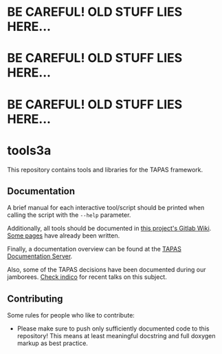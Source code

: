 # BE CAREFUL! OLD STUFF LIES HERE...
# BE CAREFUL! OLD STUFF LIES HERE...
# BE CAREFUL! OLD STUFF LIES HERE...
# tools3a
This repository contains tools and libraries for the TAPAS framework.

## Documentation
A brief manual for each interactive tool/script should be printed when calling the script with the `--help` parameter.

Additionally, all tools should be documented in [this project's Gitlab Wiki](https://gitlab.cern.ch/aachen-3a/tools/wikis/home).
[Some pages](https://gitlab.cern.ch/aachen-3a/tools/wikis/pages) have already been written.

Finally, a documentation overview can be found at the [TAPAS Documentation Server](https://dfs.cern.ch/dfs/websites/c/cms-project-aachen3a-doc/).

Also, some of the TAPAS decisions have been documented during our jamborees.
[Check indico](https://indico.cern.ch/category/2112/search?search-phrase=TAPAS&search-field=&search-start_date=&search-end_date=) for recent talks on this subject.

## Contributing
Some rules for people who like to contribute:
 - Please make sure to push only sufficiently documented code to this repository!
   This means at least meaningful docstring and full doxygen markup as best practice.


